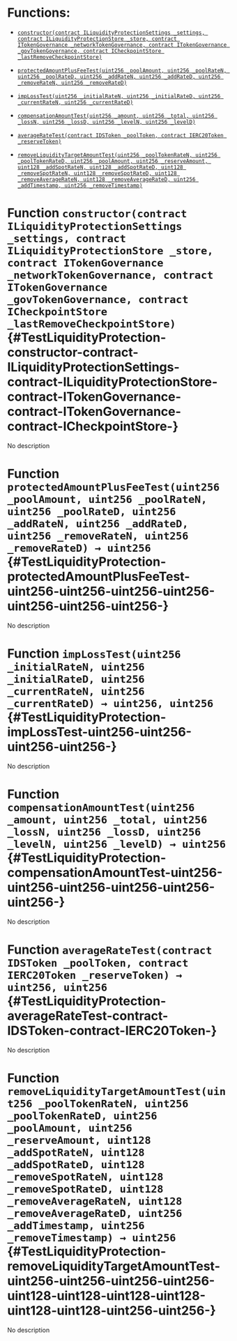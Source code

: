 # Functions:

- [`constructor(contract ILiquidityProtectionSettings _settings, contract ILiquidityProtectionStore _store, contract ITokenGovernance _networkTokenGovernance, contract ITokenGovernance _govTokenGovernance, contract ICheckpointStore _lastRemoveCheckpointStore)`](#TestLiquidityProtection-constructor-contract-ILiquidityProtectionSettings-contract-ILiquidityProtectionStore-contract-ITokenGovernance-contract-ITokenGovernance-contract-ICheckpointStore-)

- [`protectedAmountPlusFeeTest(uint256 _poolAmount, uint256 _poolRateN, uint256 _poolRateD, uint256 _addRateN, uint256 _addRateD, uint256 _removeRateN, uint256 _removeRateD)`](#TestLiquidityProtection-protectedAmountPlusFeeTest-uint256-uint256-uint256-uint256-uint256-uint256-uint256-)

- [`impLossTest(uint256 _initialRateN, uint256 _initialRateD, uint256 _currentRateN, uint256 _currentRateD)`](#TestLiquidityProtection-impLossTest-uint256-uint256-uint256-uint256-)

- [`compensationAmountTest(uint256 _amount, uint256 _total, uint256 _lossN, uint256 _lossD, uint256 _levelN, uint256 _levelD)`](#TestLiquidityProtection-compensationAmountTest-uint256-uint256-uint256-uint256-uint256-uint256-)

- [`averageRateTest(contract IDSToken _poolToken, contract IERC20Token _reserveToken)`](#TestLiquidityProtection-averageRateTest-contract-IDSToken-contract-IERC20Token-)

- [`removeLiquidityTargetAmountTest(uint256 _poolTokenRateN, uint256 _poolTokenRateD, uint256 _poolAmount, uint256 _reserveAmount, uint128 _addSpotRateN, uint128 _addSpotRateD, uint128 _removeSpotRateN, uint128 _removeSpotRateD, uint128 _removeAverageRateN, uint128 _removeAverageRateD, uint256 _addTimestamp, uint256 _removeTimestamp)`](#TestLiquidityProtection-removeLiquidityTargetAmountTest-uint256-uint256-uint256-uint256-uint128-uint128-uint128-uint128-uint128-uint128-uint256-uint256-)

# Function `constructor(contract ILiquidityProtectionSettings _settings, contract ILiquidityProtectionStore _store, contract ITokenGovernance _networkTokenGovernance, contract ITokenGovernance _govTokenGovernance, contract ICheckpointStore _lastRemoveCheckpointStore)` {#TestLiquidityProtection-constructor-contract-ILiquidityProtectionSettings-contract-ILiquidityProtectionStore-contract-ITokenGovernance-contract-ITokenGovernance-contract-ICheckpointStore-}

No description

# Function `protectedAmountPlusFeeTest(uint256 _poolAmount, uint256 _poolRateN, uint256 _poolRateD, uint256 _addRateN, uint256 _addRateD, uint256 _removeRateN, uint256 _removeRateD) → uint256` {#TestLiquidityProtection-protectedAmountPlusFeeTest-uint256-uint256-uint256-uint256-uint256-uint256-uint256-}

No description

# Function `impLossTest(uint256 _initialRateN, uint256 _initialRateD, uint256 _currentRateN, uint256 _currentRateD) → uint256, uint256` {#TestLiquidityProtection-impLossTest-uint256-uint256-uint256-uint256-}

No description

# Function `compensationAmountTest(uint256 _amount, uint256 _total, uint256 _lossN, uint256 _lossD, uint256 _levelN, uint256 _levelD) → uint256` {#TestLiquidityProtection-compensationAmountTest-uint256-uint256-uint256-uint256-uint256-uint256-}

No description

# Function `averageRateTest(contract IDSToken _poolToken, contract IERC20Token _reserveToken) → uint256, uint256` {#TestLiquidityProtection-averageRateTest-contract-IDSToken-contract-IERC20Token-}

No description

# Function `removeLiquidityTargetAmountTest(uint256 _poolTokenRateN, uint256 _poolTokenRateD, uint256 _poolAmount, uint256 _reserveAmount, uint128 _addSpotRateN, uint128 _addSpotRateD, uint128 _removeSpotRateN, uint128 _removeSpotRateD, uint128 _removeAverageRateN, uint128 _removeAverageRateD, uint256 _addTimestamp, uint256 _removeTimestamp) → uint256` {#TestLiquidityProtection-removeLiquidityTargetAmountTest-uint256-uint256-uint256-uint256-uint128-uint128-uint128-uint128-uint128-uint128-uint256-uint256-}

No description
